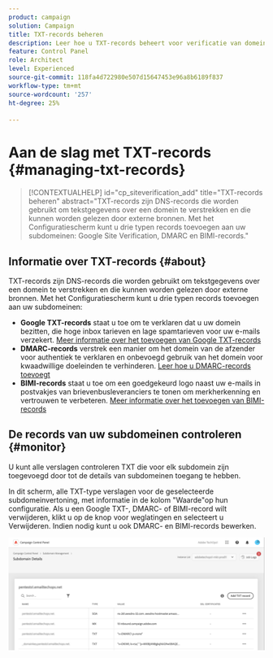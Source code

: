 ```yaml
---
product: campaign
solution: Campaign
title: TXT-records beheren
description: Leer hoe u TXT-records beheert voor verificatie van domeineigendom.
feature: Control Panel
role: Architect
level: Experienced
source-git-commit: 118fa4d722980e507d15647453e96a8b6189f837
workflow-type: tm+mt
source-wordcount: '257'
ht-degree: 25%

---
```



# Aan de slag met TXT-records {#managing-txt-records}

>[!CONTEXTUALHELP]
>id="cp_siteverification_add"
>title="TXT-records beheren"
>abstract="TXT-records zijn DNS-records die worden gebruikt om tekstgegevens over een domein te verstrekken en die kunnen worden gelezen door externe bronnen. Met het Configuratiescherm kunt u drie typen records toevoegen aan uw subdomeinen: Google Site Verification, DMARC en BIMI-records."

## Informatie over TXT-records {#about}

TXT-records zijn DNS-records die worden gebruikt om tekstgegevens over een domein te verstrekken en die kunnen worden gelezen door externe bronnen. Met het Configuratiescherm kunt u drie typen records toevoegen aan uw subdomeinen:

* **Google TXT-records** staat u toe om te verklaren dat u uw domein bezitten, die hoge inbox tarieven en lage spamtarieven voor uw e-mails verzekert. [Meer informatie over het toevoegen van Google TXT-records](managing-txt-records.md)
* **DMARC-records** verstrek een manier om het domein van de afzender voor authentiek te verklaren en onbevoegd gebruik van het domein voor kwaadwillige doeleinden te verhinderen. [Leer hoe u DMARC-records toevoegt](dmarc.md)
* **BIMI-records** staat u toe om een goedgekeurd logo naast uw e-mails in postvakjes van brievenbusleveranciers te tonen om merkherkenning en vertrouwen te verbeteren. [Meer informatie over het toevoegen van BIMI-records](bimi.md)

## De records van uw subdomeinen controleren {#monitor}

U kunt alle verslagen controleren TXT die voor elk subdomein zijn toegevoegd door tot de details van subdomeinen toegang te hebben.

In dit scherm, alle TXT-type verslagen voor de geselecteerde subdomeinvertoning, met informatie in de kolom &quot;Waarde&quot;op hun configuratie. Als u een Google TXT-, DMARC- of BIMI-record wilt verwijderen, klikt u op de knop voor weglatingen en selecteert u Verwijderen. Indien nodig kunt u ook DMARC- en BIMI-records bewerken.

![](assets/txt-records.png)
